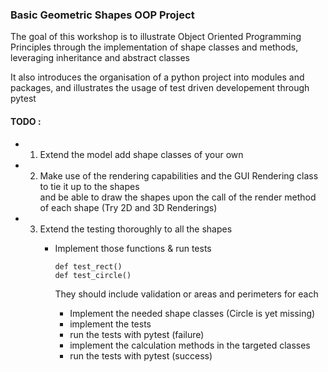 ### Basic Geometric Shapes OOP Project ###

The goal of this workshop is to illustrate Object Oriented Programming Principles
through the implementation of shape classes and methods, leveraging inheritance and abstract classes

It also introduces the organisation of a python project into modules and packages, and illustrates the usage of test driven developement through pytest

#### TODO : ####

- 1. Extend the model add shape classes of your own
- 2. Make use of the rendering capabilities and the GUI Rendering class to tie it up to the shapes <br>
     and be able to draw the shapes upon the call of the render method of each shape (Try 2D and 3D Renderings)
- 3. Extend the testing thoroughly to all the shapes
     -  Implement those functions & run tests
          ```
          def test_rect()
          def test_circle()
          ```
          They should include validation or areas and perimeters for each<br>
          
          - Implement the needed shape classes (Circle is yet missing)<br>
          - implement the tests<br>
          - run the tests with pytest (failure)<br>
          - implement the calculation methods in the targeted classes<br>
          - run the tests with pytest (success)<br>

